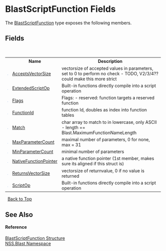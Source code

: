 # BlastScriptFunction Fields
 

The <a href="4c6d14f4-14ae-a622-3763-13b615f5d263">BlastScriptFunction</a> type exposes the following members.


## Fields
&nbsp;<table><tr><th></th><th>Name</th><th>Description</th></tr><tr><td>![Public field](media/pubfield.gif "Public field")</td><td><a href="814ec8a3-b38d-d0a1-5ee7-37b516b1da7e">AcceptsVectorSize</a></td><td>
vectorsize of accepted values in parameters, set to 0 to perform no check - TODO, V2/3/4?? could make this more strict</td></tr><tr><td>![Public field](media/pubfield.gif "Public field")</td><td><a href="a64ae303-2829-3fc9-0a87-37a02ae8db3c">ExtendedScriptOp</a></td><td>
Built-in functions directly compile into a script operation</td></tr><tr><td>![Public field](media/pubfield.gif "Public field")</td><td><a href="e1dd46ff-3d27-cce6-704d-4b6396a57d92">Flags</a></td><td>
Flags: - reserved: function targets a reserved function</td></tr><tr><td>![Public field](media/pubfield.gif "Public field")</td><td><a href="2045032c-da98-d060-1355-acc3982598fe">FunctionId</a></td><td>
function Id, doubles as index into function tables</td></tr><tr><td>![Public field](media/pubfield.gif "Public field")</td><td><a href="621c3e5a-d35f-5646-5ff4-3ec101473e36">Match</a></td><td>
char array to match to in lowercase, only ASCII - length == Blast.MaximumFunctionNameLength</td></tr><tr><td>![Public field](media/pubfield.gif "Public field")</td><td><a href="f28fc7ad-718b-6c88-a529-4f620c72cf88">MaxParameterCount</a></td><td>
maximal number of parameters, 0 for none, max = 31</td></tr><tr><td>![Public field](media/pubfield.gif "Public field")</td><td><a href="0e6a5677-792a-9d51-6580-1fe48dd611b6">MinParameterCount</a></td><td>
minimal number of parameters</td></tr><tr><td>![Public field](media/pubfield.gif "Public field")</td><td><a href="6e4ec964-4fb4-67d9-90b0-58e54779ed4d">NativeFunctionPointer</a></td><td>
a native function pointer (1st member, makes sure its aligned if this struct is)</td></tr><tr><td>![Public field](media/pubfield.gif "Public field")</td><td><a href="2047edc6-4d5b-7e98-e6a4-7a35278c2567">ReturnsVectorSize</a></td><td>
vectorsize of returnvalue, 0 if no value is returned</td></tr><tr><td>![Public field](media/pubfield.gif "Public field")</td><td><a href="0b79fbcc-0b5a-f8b5-676e-56fe70bb71ef">ScriptOp</a></td><td>
Built-in functions directly compile into a script operation</td></tr></table>&nbsp;
<a href="#blastscriptfunction-fields">Back to Top</a>

## See Also


#### Reference
<a href="4c6d14f4-14ae-a622-3763-13b615f5d263">BlastScriptFunction Structure</a><br /><a href="88b55311-4a89-0894-e27a-e157e443c7f7">NSS.Blast Namespace</a><br />